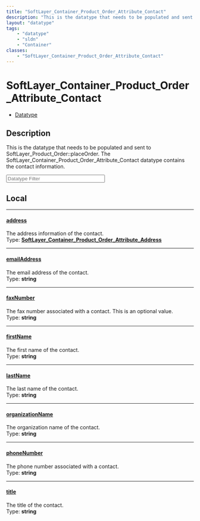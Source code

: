 ```yaml
---
title: "SoftLayer_Container_Product_Order_Attribute_Contact"
description: "This is the datatype that needs to be populated and sent to SoftLayer_Product_Order::placeOrder. The SoftLayer_Container... "
layout: "datatype"
tags:
    - "datatype"
    - "sldn"
    - "Container"
classes:
    - "SoftLayer_Container_Product_Order_Attribute_Contact"
---
```


# SoftLayer_Container_Product_Order_Attribute_Contact
<div id='service-datatype'>
    <ul id='sldn-reference-tabs'>
        <li id='datatype'> <a href='/reference/datatypes/SoftLayer_Container_Product_Order_Attribute_Contact' >Datatype</a></li>
    </ul>
</div>

## Description 
This is the datatype that needs to be populated and sent to SoftLayer_Product_Order::placeOrder. The SoftLayer_Container_Product_Order_Attribute_Contact datatype contains the contact information. 





<!-- Filer BEGIN -->
<div class="view-filters">
        <div class="clearfix">
            <div class="search-input-box">
                <input placeholder="Datatype Filter" onkeyup="titleSearch(inputId='prop-input', divId='properties', elementClass='prop-row')" 
                    type="text" id="prop-input" value="" size="30" maxlength="128" class="form-text">
            </div>
        </div>
</div>
<!-- Filer END -->

<div id="properties" class="content">
<div id="localProperties" class="prop-content" >

## Local
<div class="prop-row">

-----
[address]: #address
#### [address]
The address information of the contact.  
<span class="type-label">Type: </span>**<a href='/reference/datatypes/SoftLayer_Container_Product_Order_Attribute_Address'>SoftLayer_Container_Product_Order_Attribute_Address </a>**


</div>
<div class="prop-row">

-----
[emailAddress]: #emailaddress
#### [emailAddress]
The email address of the contact.  
<span class="type-label">Type: </span>**string**


</div>
<div class="prop-row">

-----
[faxNumber]: #faxnumber
#### [faxNumber]
The fax number associated with a contact. This is an optional value.  
<span class="type-label">Type: </span>**string**


</div>
<div class="prop-row">

-----
[firstName]: #firstname
#### [firstName]
The first name of the contact.  
<span class="type-label">Type: </span>**string**


</div>
<div class="prop-row">

-----
[lastName]: #lastname
#### [lastName]
The last name of the contact.  
<span class="type-label">Type: </span>**string**


</div>
<div class="prop-row">

-----
[organizationName]: #organizationname
#### [organizationName]
The organization name of the contact.  
<span class="type-label">Type: </span>**string**


</div>
<div class="prop-row">

-----
[phoneNumber]: #phonenumber
#### [phoneNumber]
The phone number associated with a contact.  
<span class="type-label">Type: </span>**string**


</div>
<div class="prop-row">

-----
[title]: #title
#### [title]
The title of the contact.  
<span class="type-label">Type: </span>**string**


</div>
</div>
<!-- LOCAL PROPERTY END -->

</div>


